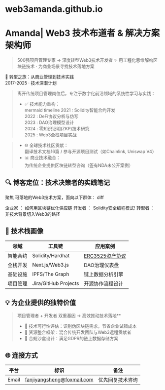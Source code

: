 # web3amanda.github.io
# Amanda| Web3 技术布道者 & 解决方案架构师  
> 500强项目管理专家 → 深度转型Web3技术开发者 
> ✨ 用工程化思维解构区块链技术 · 为商业场景寻找技术落地方案  



 🚀 转型之旅：从商业管理到技术实践  
2017-2025 · 技术深潜计划
> 离开传统项目管理岗位后，专注于数字化前沿领域的系统性学习与实践：  
> - ✅ 技术能力重构：  
>   mermaid
>   timeline
>     2021 : Solidity智能合约开发  
>     2022 : DeFi协议分析与仿写  
>     2023 : DAO治理模型设计  
>     2024 : 零知识证明(ZKP)技术研究  
>     2025 : Web3全栈项目实战

> - 🌐 全球技术社区贡献：  
>   翻译技术文档16篇 / 参与开源项目测试（如Chainlink, Uniswap V4）  
> - 📊 商业技术融合：  
>   为传统企业提供区块链转型咨询（签有NDA未公开案例）  



## 🔍 博客定位：技术决策者的实践笔记  
聚焦 可落地的Web3技术方案，面向以下群体：
diff

企业家 ： 如何用区块链优化供应链
开发者 ： Solidity安全编程模式! 
转型者 ： 非技术背景切入Web3的路径




## 🧩 技术栈画像

| 领域           | 工具链                  | 应用案例                 |
|----------------|------------------------|------------------------|
| 智能合约   | Solidity/Hardhat       | [ERC3525资产协议](链接)  |
| 全栈开发   | Next.js/Web3.js        | DAO治理仪表盘           |
| 基础设施   | IPFS/The Graph         | 链上数据分析引擎        |
| 项目管理  | Jira/GitHub Projects   | 开源协作流程设计        |



## 💡 为企业提供的独特价值  
> 项目管理者 + 开发者 双重基因 → 高效推动技术落地**  
> - 🔗 技术可行性评估：识别伪区块链需求，节省企业试错成本  
> - 🧩 资源整合框架：混合传统开发团队与Web3远程贡献者  
> - 📜 合规沙盒设计：满足GDPR的链上数据存储方案  



## 🌐 连接方式  
| 平台        | 标识                  | 备注                     |
|-------------|-----------------------|--------------------------|
| Email   | fanjiyangsheng@foxmail.com  | 优先回复技术咨询         |
